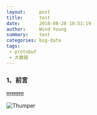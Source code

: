 ```yaml
---
layout:     post
title:      test
date:       2018-08-20 19:51:19
author:     Wind Young
summary:    test
categories: big-data
tags:
 - protobuf
 - 大数据
---
```


### 1、前言

tttttttttt


![Thumper](https://s1.ax1x.com/2020/05/28/teJsBD.png)
